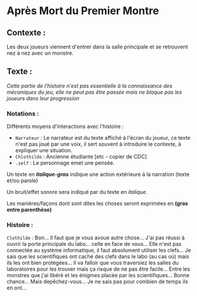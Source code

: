 # Après Mort du Premier Montre 

## Contexte :

Les deux joueurs viennent d'entrer dans la salle principale et se retrouvent nez à nez avec un monstre.

## Texte :

*Cette partie de l'histoire n'est pas essentielle à la connaissance des mécaniques du jeu, elle ne peut pas être passée mais ne bloque pas les joueurs dans leur progression*

### Notations :

Différents moyens d'interactions avec l'histoire :
* ```Narrateur``` : Le narrateur est du texte affiché à l'écran du joueur, ce texte n'est pas joué par une voix, il sert souvent à introduire le contexte, à expliquer une situation.
* ```Chlothilde``` : Ancienne étudiante [etc - copier de CDC]
* ```.self``` : Le personnage emet une pensée.

Un texte en ***italique-gras*** indique une action extérieure à la narration (texte et/ou parole)

Un bruit/effet sonore sera indiqué par du texte en *italique*.

Les manières/façons dont sont dites les choses seront exprimées en **(gras entre parenthèse)**

### Histoire :

```Clothilde``` : Bon... Il faut que je vous avoue autre chose... J'ai pas réussi à ouvrir la porte principale du labo... celle en face de vous... Elle n'est pas connectée au système informatique, il faut absolument utiliser les clefs... Je sais que les scientifiques ont caché des clefs dans le labo (au cas où) mais ils les ont bien protégées... Il va falloir que vous traversiez les salles du laboratoires pour les trouver mais ça risque de ne pas être facile... Entre les monstres que j'ai libéré et les énigmes placée par les scientifiques... Bonne chance... Mais depêchez-vous... Je ne sais pas pour combien de temps ils en ont...